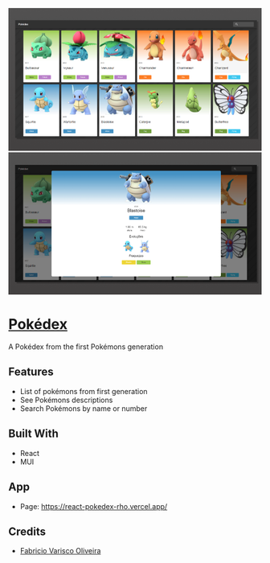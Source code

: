![prints](./doc/tela.png)
![prints](./doc/descricao.png)

# [Pokédex](https://github.com/fabriciovo/react-pokedex)
A Pokédex from the first Pokémons generation

## Features
* List of pokémons from first generation
* See Pokémons descriptions 
* Search Pokémons by name or number

## Built With
* React
* MUI

## App
* Page: https://react-pokedex-rho.vercel.app/


## Credits

- [Fabricio Varisco Oliveira](https://github.com/fabriciovo)
